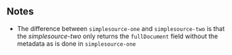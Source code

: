 ## Notes
  * The difference between `simplesource-one` and `simplesource-two` is that the *simplesource-two* only returns the `fullDocument` field without the metadata as is done in `simplesource-one`